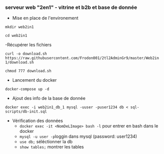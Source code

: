 
### serveur web "2en1" - vitrine et b2b et base de donnée
- Mise en place de l'environement

`mkdir web2in1`

`cd web2in1`

-Récupérer les fichiers

`curl -o download.sh https://raw.githubusercontent.com/Frodon001/2tl2AdminGr9/master/Web2in1/download.sh`

`chmod 777 download.sh`

- Lancement du docker

`docker-compose up -d`

- Ajout des info de la base de donnée

`docker exec -i web2in1_db_1 mysql -uuser -puser1234 db < sql-scripts/db-init.sql`

- Vérification des données
   * `docker exec -it <NomDeLImage> bash -l` pour entrer en bash dans le docker
   * `mysql -u user -p`loggin dans mysql (password: user1234)
   * `use db;` séléctionner la db
   * `show tables;` montrer les tables
